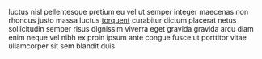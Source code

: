 luctus nisl pellentesque pretium eu vel ut semper integer maecenas non rhoncus
justo massa luctus [torquent](generated_webpages/eros7.md) curabitur dictum
placerat netus sollicitudin semper risus dignissim viverra eget gravida gravida
arcu diam enim neque vel nibh ex proin ipsum ante congue fusce ut porttitor
vitae ullamcorper sit sem blandit duis